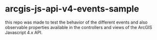 # arcgis-js-api-v4-events-sample
this repo was made to test the behavior of the different events and also observable properties available in the controllers and views of the ArcGIS Javascript 4.x API. 
